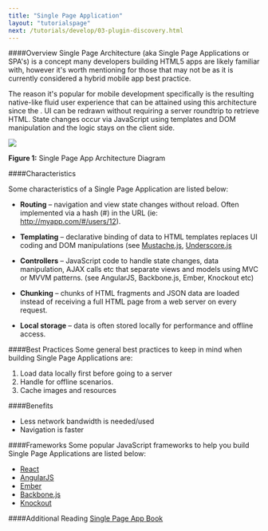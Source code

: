 ```yaml
---
title: "Single Page Application"
layout: "tutorialspage"
next: /tutorials/develop/03-plugin-discovery.html
---
```


####Overview
Single Page Architecture (aka Single Page Applications or SPA's) is a concept many developers building HTML5 apps are likely familiar with, however it's worth mentioning for those that may not be as it is currently
 considered a hybrid mobile app best practice.

The reason it's popular for mobile development specifically is the resulting native-like fluid user experience that can be attained using this architecture since the .
UI can be redrawn without requiring a server roundtrip to retrieve HTML. State changes occur via JavaScript using templates and DOM manipulation and the logic stays on the client side.

![](/images/spa.png)

**Figure 1:** Single Page App Architecture Diagram


####Characteristics

Some characteristics of a Single Page Application are listed below: 

+ **Routing** – navigation and view state changes without reload. Often implemented via a hash (#) in the URL (ie: http://myapp.com/#/users/12). 

+ **Templating** – declarative binding of data to HTML templates replaces UI coding and DOM manipulations (see [Mustache.js](http://mustache.github.io/), [Underscore.js](http://underscorejs.org)

+ **Controllers** – JavaScript code to handle state changes, data manipulation, AJAX calls etc that separate views and models using MVC or MVVM patterns. (see AngularJS, Backbone.js, Ember, Knockout etc)

+ **Chunking** – chunks of HTML fragments and JSON data are loaded instead of receiving a full HTML page from a web server on every request. 

+ **Local storage** – data is often stored locally for performance and offline access.


####Best Practices
Some general best practices to keep in mind when building Single Page Applications are:

1. Load data locally first before going to a server
2. Handle for offline scenarios.
3. Cache images and resources

####Benefits
+ Less network bandwidth is needed/used
+ Navigation is faster

####Frameworks
Some popular JavaScript frameworks to help you build Single Page Applications are listed below:
+ [React](https://facebook.github.io/react/)
+ [AngularJS](http://angularjs.org) 
+ [Ember](http://emberjs.com)
+ [Backbone.js](http://backbonejs.org)
+ [Knockout](http://knockoutjs.com) 

####Additional Reading
[Single Page App Book](http://singlepageappbook.com/)
